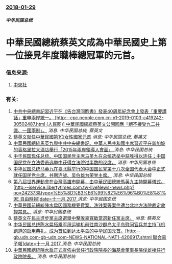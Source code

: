 ### [2018-01-29](/news/2018/01/29/index.md)

##### 中华民国总统
# 中華民國總統蔡英文成為中華民國史上第一位接見年度職棒總冠軍的元首。 




### 信息来源:

1. [中央社](http://www.cna.com.tw/news/aspt/201801290363-1.aspx)

### 有关:

1. [ 中共中央總書記習近平在《告台灣同胞書》發表40周年紀念會上發表「重要講話」重申兩岸統一。 [http:--cpc.people.com.cn-n1-2019-0103-c419242-30502487.html (人民网)] 中華民國總統蔡英文公開回應「絕不接受九二共識、一國兩制」。](/zh/news/2019/01/2/中共中央總書記習近平在-告台灣同胞書-發表40周年紀念會上發表-重要講話-重申兩岸統一-http-cpcpe.md) _消息: 中华民国总统, 蔡英文_
2. [蔡英文就任中華民國第1位女性國家元首](/zh/news/2016/05/20/蔡英文就任中華民國第1位女性國家元首.md) _消息: 中华民国总统, 蔡英文_
3. [中華民國總統馬英九與中共中央總書記、中華人民共和國主席習近平在新加坡的香格里拉大酒店舉行「2015年兩岸領導人會面」 ](/zh/news/2015/11/7/中華民國總統馬英九與中共中央總書記-中華人民共和國主席習近平在新加坡的香格里拉大酒店舉行-2015年兩岸領導人會面.md) _消息: 中华民国总统_
4. [中华民国现任总统、中国国民党主席马英九在总统选举中获胜得以连任；中国国民党在立法委员选举中获得立法院过半数的议席。](/zh/news/2012/01/14/中华民国现任总统-中国国民党主席马英九在总统选举中获胜得以连任-中国国民党在立法委员选举中获得立法院过半数的议席.md) _消息: 中华民国总统_
5. [ 中华民国总统马英九在臺北縣举行的中国国民党第十八次全国代表大会中正式就任国民党主席，并聘连战、吴伯雄为荣誉主席。](/zh/news/2009/10/17/中华民国总统马英九在臺北縣举行的中国国民党第十八次全国代表大会中正式就任国民党主席-并聘连战-吴伯雄为荣誉主席.md) _消息: 中华民国总统_
6. [第八屆世界運動會在台灣高雄市開幕，由中華民國總統馬英九主持開幕儀式。[http:--iservice.libertytimes.com.tw-liveNews-news.php?no=242373&type=%E5%8D%B3%E6%99%82%E6%96%B0%E8%81%9E 自由時報]date=十一月 2017 ](/zh/news/2009/07/16/第八屆世界運動會在台灣高雄市開幕-由中華民國總統馬英九主持開幕儀式-http-iservicelibertyti.md) _消息: 中华民国总统_
7. [中華民國前總統陳水扁因國務機要費案、洗钱案等案件遭台北地方法院裁定收押禁見。](/zh/news/2008/11/12/中華民國前總統陳水扁因國務機要費案-洗钱案等案件遭台北地方法院裁定收押禁見.md) _消息: 中华民国总统_
8. [蔡英文在民主進步黨主席選舉中擊敗辜寬敏當選新任黨主席。](/zh/news/2008/05/18/蔡英文在民主進步黨主席選舉中擊敗辜寬敏當選新任黨主席.md) _消息: 蔡英文_
9. [中华民国总统陈水扁搭乘军用运输机前往南沙群岛太平岛慰问官兵并主持飞机跑道的启用典礼，成为首位到达太平岛的中华民国元首。[http:--gb.udn.com-gb-udn.com-NEWS-NATIONAL-NAT1-4206917.shtml 聯合電子報]date=十一月 2017 ](/zh/news/2008/02/2/中华民国总统陈水扁搭乘军用运输机前往南沙群岛太平岛慰问官兵并主持飞机跑道的启用典礼-成为首位到达太平岛的中华民国元首.md) _消息: 中华民国总统_
10. [中華民國總統陳水扁正式宣佈由曾任行政院院長的海基會董事長張俊雄接任行政院院長。](/zh/news/2007/05/14/中華民國總統陳水扁正式宣佈由曾任行政院院長的海基會董事長張俊雄接任行政院院長.md) _消息: 中华民国总统_
